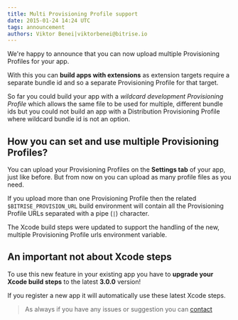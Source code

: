 ```yaml
---
title: Multi Provisioning Profile support
date: 2015-01-24 14:24 UTC
tags: announcement
authors: Viktor Benei|viktorbenei@bitrise.io
---
```


We're happy to announce that you can now upload multiple
Provisioning Profiles for your app.

With this you can **build apps with extensions** as
extension targets require a separate bundle id
and so a separate Provisioning Profile for that target.

So far you could build your app with a *wildcard development
Provisioning Profile* which allows the same file
to be used for multiple, different bundle ids
but you could not build an app with a Distribution
Provisioning Profile where wildcard bundle id
is not an option.


## How you can set and use multiple Provisioning Profiles?

You can upload your Provisioning Profiles on the **Settings tab**
of your app, just like before.
But from now on you can upload as many profile files as you
need.

If you upload more than one Provisioning Profile
then the related `$BITRISE_PROVISION_URL` build
environment will contain all the Provisioning Profile URLs
separated with a pipe (`|`) character.

The Xcode build steps were updated to support
the handling of the new, multiple Provisioning Profile urls
environment variable.


## An important not about Xcode steps

To use this new feature in your existing app you have to **upgrade
your Xcode build steps** to the latest **3.0.0** version!

If you register a new app it will automatically use
these latest Xcode steps.

> As always if you have any issues or suggestion
> you can [contact us](http://www.bitrise.io/contact){:target="_blank"}
> or leave a comment below,
> we're happy to help
> and to discuss about Bitrise.